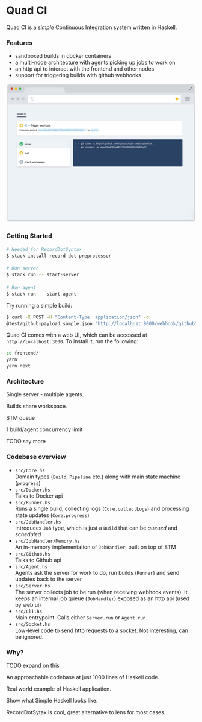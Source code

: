 # Quad CI

Quad CI is a _simple_ Continuous Integration system written in Haskell.

### Features

- sandboxed builds in docker containers
- a multi-node architecture with agents picking up jobs to work on
- an http api to interact with the frontend and other nodes
- support for triggering builds with github webhooks

![Build detail](screenshot.jpg)

### Getting Started

```bash
# Needed for RecordDotSyntax
$ stack install record-dot-preprocessor

# Run server
$ stack run -- start-server

# Run agent
$ stack run -- start-agent
```

Try running a simple build:

```bash
$ curl -X POST -H "Content-Type: application/json" -d
@test/github-payload.sample.json "http://localhost:9000/webhook/github"

```

Quad CI comes with a web UI, which can be accessed at `http://localhost:3000`. To install it, run the following:

```bash
cd frontend/
yarn
yarn next
```

### Architecture

Single server - multiple agents.

Builds share workspace.

STM queue

1 build/agent concurrency limit

TODO say more

### Codebase overview

- `src/Core.hs`  
  Domain types (`Build`, `Pipeline` etc.) along with main state machine (`progress`)
- `src/Docker.hs`  
  Talks to Docker api
- `src/Runner.hs`  
  Runs a single build, collecting logs (`Core.collectLogs`) and processing state updates (`Core.progress`)
- `src/JobHandler.hs`  
  Introduces `Job` type, which is just a `Build` that can be _queued_ and _scheduled_
- `src/JobHandler/Memory.hs`  
  An in-memory implementation of `JobHandler`, built on top of STM
- `src/Github.hs`  
  Talks to Github api
- `src/Agent.hs`  
  Agents ask the server for work to do, run builds (`Runner`) and send updates back to the server
- `src/Server.hs`  
  The server collects job to be run (when receiving webhook events). It keeps an internal job queue (`JobHandler`) exposed as an http api (used by web ui)
- `src/Cli.hs`  
  Main entrypoint. Calls either `Server.run` or `Agent.run`
- `src/Socket.hs`  
  Low-level code to send http requests to a socket. Not interesting, can be ignored.

### Why?

TODO expand on this

An approachable codebase at just 1000 lines of Haskell code.

Real world example of Haskell application.

Show what Simple Haskell looks like.

RecordDotSytax is cool, great alternative to lens for most cases.
